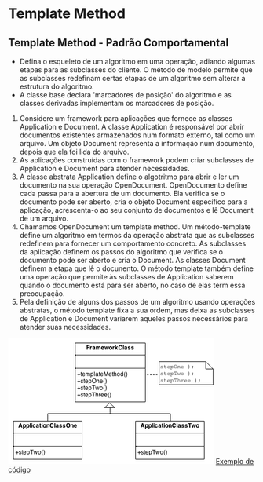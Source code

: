 # Template Method
## Template Method - Padrão Comportamental

* Defina o esqueleto de um algoritmo em uma operação, adiando algumas etapas para as subclasses do cliente. O método de modelo permite que as subclasses redefinam certas etapas de um algoritmo sem alterar a estrutura do algoritmo.
* A classe base declara 'marcadores de posição' do algoritmo e as classes derivadas implementam os marcadores de posição.

1. Considere um framework para aplicações que fornece as classes Application e Document. A classe Application é responsável por abrir documentos existentes armazenados num formato externo, tal como um arquivo. Um objeto Document representa a informação num documento, depois que ela foi lida do arquivo.
2. As aplicações construídas com o framework podem criar subclasses de Application e Document para atender necessidades.
3. A classe abstrata Application define o algotritmo para abrir e ler um documento na sua operação OpenDocument. OpenDocumento define cada passa para a abertura de um documento. Ela verifica se o documento pode ser aberto, cria o objeto Document específico para a aplicação, acrescenta-o ao seu conjunto de documentos e lê Document de um arquivo.
4. Chamamos OpenDocument um template method. Um método-template define um algoritmo em termos da operação abstrata que as subclasses redefinem para fornecer um comportamento concreto. As subclasses da aplicação definem os passos do algoritmo que verifica se o documento pode ser aberto e cria o Document. As classes Document definem a etapa que lê o docunento. O método template também define uma operação que permite às subclasses de Application saberem quando o documento está para ser aberto, no caso de elas term essa preocupação.
5. Pela definição de alguns dos passos de um algoritmo usando operações abstratas, o método template fixa a sua ordem, mas deixa as subclasses de Application e Document variarem aqueles passos necessários para atender suas necessidades.

![Imagem](imagem.png)
[Exemplo de código](sample.java)
